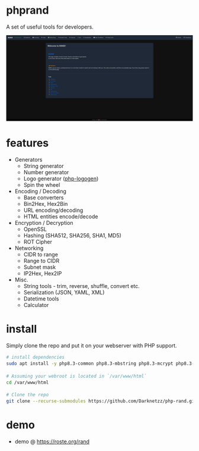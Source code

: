 # phprand

A set of useful tools for developers.

![Rand](images/image.png)

# features
* Generators
  * String generator
  * Number generator
  * Logo generator ([php-logogen](https://github.com/Darknetzz/php-logogen))
  * Spin the wheel
* Encoding / Decoding
  * Base converters
  * Bin2Hex, Hex2Bin
  * URL encoding/decoding
  * HTML entities encode/decode
* Encryption / Decryption
  * OpenSSL
  * Hashing (SHA512, SHA256, SHA1, MD5)
  * ROT Cipher
* Networking
  * CIDR to range
  * Range to CIDR
  * Subnet mask
  * IP2Hex, Hex2IP
* Misc.
  * String tools - trim, reverse, shuffle, convert etc.
  * Serialization (JSON, YAML, XML)
  * Datetime tools
  * Calculator

# install
Simply clone the repo and put it on your webserver with PHP support.

```bash
# install dependencies
sudo apt install -y php8.3-common php8.3-mbstring php8.3-mcrypt php8.3-gd php8.3-mcrypt php8.3-yaml php8.3-xml

# Assuming your webroot is located in `/var/www/html`
cd /var/www/html

# Clone the repo
git clone --recurse-submodules https://github.com/Darknetzz/php-rand.git
```

# demo
* demo @ https://roste.org/rand
